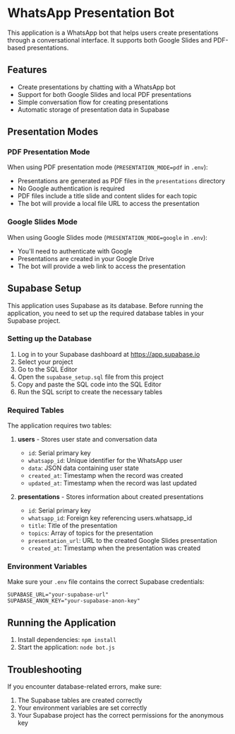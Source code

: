 # WhatsApp Presentation Bot

This application is a WhatsApp bot that helps users create presentations through a conversational interface. It supports both Google Slides and PDF-based presentations.

## Features

- Create presentations by chatting with a WhatsApp bot
- Support for both Google Slides and local PDF presentations
- Simple conversation flow for creating presentations
- Automatic storage of presentation data in Supabase

## Presentation Modes

### PDF Presentation Mode

When using PDF presentation mode (`PRESENTATION_MODE=pdf` in `.env`):

- Presentations are generated as PDF files in the `presentations` directory
- No Google authentication is required
- PDF files include a title slide and content slides for each topic
- The bot will provide a local file URL to access the presentation

### Google Slides Mode

When using Google Slides mode (`PRESENTATION_MODE=google` in `.env`):

- You'll need to authenticate with Google
- Presentations are created in your Google Drive
- The bot will provide a web link to access the presentation

## Supabase Setup

This application uses Supabase as its database. Before running the application, you need to set up the required database tables in your Supabase project.

### Setting up the Database

1. Log in to your Supabase dashboard at https://app.supabase.io
2. Select your project
3. Go to the SQL Editor
4. Open the `supabase_setup.sql` file from this project
5. Copy and paste the SQL code into the SQL Editor
6. Run the SQL script to create the necessary tables

### Required Tables

The application requires two tables:

1. **users** - Stores user state and conversation data

   - `id`: Serial primary key
   - `whatsapp_id`: Unique identifier for the WhatsApp user
   - `data`: JSON data containing user state
   - `created_at`: Timestamp when the record was created
   - `updated_at`: Timestamp when the record was last updated

2. **presentations** - Stores information about created presentations
   - `id`: Serial primary key
   - `whatsapp_id`: Foreign key referencing users.whatsapp_id
   - `title`: Title of the presentation
   - `topics`: Array of topics for the presentation
   - `presentation_url`: URL to the created Google Slides presentation
   - `created_at`: Timestamp when the presentation was created

### Environment Variables

Make sure your `.env` file contains the correct Supabase credentials:

```
SUPABASE_URL="your-supabase-url"
SUPABASE_ANON_KEY="your-supabase-anon-key"
```

## Running the Application

1. Install dependencies: `npm install`
2. Start the application: `node bot.js`

## Troubleshooting

If you encounter database-related errors, make sure:

1. The Supabase tables are created correctly
2. Your environment variables are set correctly
3. Your Supabase project has the correct permissions for the anonymous key

